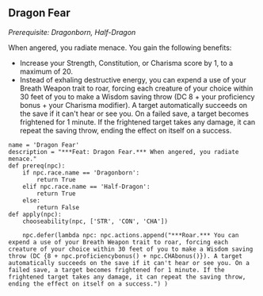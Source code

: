 ## Dragon Fear
*Prerequisite: Dragonborn, Half-Dragon*

When angered, you radiate menace. You gain the following benefits:

* Increase your Strength, Constitution, or Charisma score by 1, to a maximum of 20.
* Instead of exhaling destructive energy, you can expend a use of your Breath Weapon trait to roar, forcing each creature of your choice within 30 feet of you to make a Wisdom saving throw (DC 8 + your proficiency bonus + your Charisma modifier). A target automatically succeeds on the save if it can't hear or see you. On a failed save, a target becomes frightened for 1 minute. If the frightened target takes any damage, it can repeat the saving throw, ending the effect on itself on a success.

```
name = 'Dragon Fear'
description = "***Feat: Dragon Fear.*** When angered, you radiate menace."
def prereq(npc):
    if npc.race.name == 'Dragonborn':
        return True
    elif npc.race.name == 'Half-Dragon':
        return True
    else:
        return False
def apply(npc):
    chooseability(npc, ['STR', 'CON', 'CHA'])

    npc.defer(lambda npc: npc.actions.append("***Roar.*** You can expend a use of your Breath Weapon trait to roar, forcing each creature of your choice within 30 feet of you to make a Wisdom saving throw (DC {8 + npc.proficiencybonus() + npc.CHAbonus()}). A target automatically succeeds on the save if it can't hear or see you. On a failed save, a target becomes frightened for 1 minute. If the frightened target takes any damage, it can repeat the saving throw, ending the effect on itself on a success.") )
```
